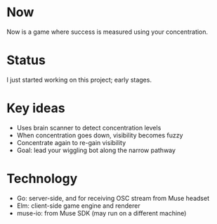 # Now
Now is a game where success is measured using your concentration.

# Status
I just started working on this project; early stages.

# Key ideas
- Uses brain scanner to detect concentration levels
- When concentration goes down, visibility becomes fuzzy
- Concentrate again to re-gain visibility
- Goal: lead your wiggling bot along the narrow pathway

# Technology
- Go: server-side, and for receiving OSC stream from Muse headset
- Elm: client-side game engine and renderer
- muse-io: from Muse SDK (may run on a different machine)

